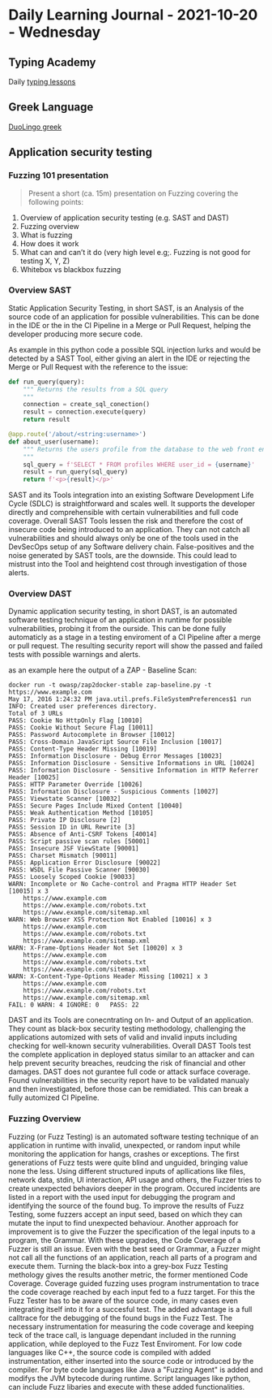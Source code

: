 # Daily Learning Journal - 2021-10-20 - Wednesday

## Typing Academy

Daily [typing lessons](https://www.typing.academy/typing-tutor/lessons)

## Greek Language

[DuoLingo greek](https://www.duolingo.com/learn)

## Application security testing

### Fuzzing 101 presentation

> Present a short (ca. 15m) presentation on Fuzzing covering the following points:

1. Overview of application security testing (e.g. SAST and DAST)
2. Fuzzing overview
3. What is fuzzing
4. How does it work
5. What can and can’t it do (very high level e.g;. Fuzzing is not good for
testing X, Y, Z)
6. Whitebox vs blackbox fuzzing

### Overview SAST

Static Application Security Testing, in short SAST, is an Analysis of the source code of an application for possible vulnerabilities.
This can be done in the IDE or the in the CI Pipeline in a Merge or Pull Request, helping the developer producing more secure code.

As example in this python code a possible SQL injection lurks and would be detected by a SAST Tool, either giving an alert in the IDE or rejecting the Merge or Pull Request with the reference to the issue:

```python
def run_query(query):
    """ Returns the results from a SQL query
    """
    connection = create_sql_conection()
    result = connection.execute(query)
    return result

@app.route('/about/<string:username>')
def about_user(username):
    """ Returns the users profile from the database to the web front end
    """
    sql_query = f'SELECT * FROM profiles WHERE user_id = {username}'
    result = run_query(sql_query)
    return f'<p>{result}</p>'
```

SAST and its Tools integration into an existing Software Development Life Cycle (SDLC) is straightforward and scales well. It supports the developer directly and comprehensible with certain vulnerabilities and full code coverage. Overall SAST Tools lessen the risk and therefore the cost of insecure code being introduced to an application.
They can not catch all vulnerabilities and should always only be one of the tools used in the DevSecOps setup of any Software delivery chain.
False-positives and the noise generated by SAST tools, are the downside. This could lead to mistrust into the Tool and heightend cost through investigation of those alerts.

### Overview DAST

Dynamic application security testing, in short DAST, is an automated software testing technique of an application in runtime for possible vulnerabilities, probing it from the ourside.
This can be done fully automaticly as a stage in a testing enviroment of a CI Pipeline after a merge or pull request. The resulting security report will show the passed and failed tests with possible warnings and alerts.

as an example here the output of a ZAP - Baseline Scan:

```log
docker run -t owasp/zap2docker-stable zap-baseline.py -t https://www.example.com
May 17, 2016 1:24:32 PM java.util.prefs.FileSystemPreferences$1 run
INFO: Created user preferences directory.
Total of 3 URLs
PASS: Cookie No HttpOnly Flag [10010]
PASS: Cookie Without Secure Flag [10011]
PASS: Password Autocomplete in Browser [10012]
PASS: Cross-Domain JavaScript Source File Inclusion [10017]
PASS: Content-Type Header Missing [10019]
PASS: Information Disclosure - Debug Error Messages [10023]
PASS: Information Disclosure - Sensitive Informations in URL [10024]
PASS: Information Disclosure - Sensitive Information in HTTP Referrer Header [10025]
PASS: HTTP Parameter Override [10026]
PASS: Information Disclosure - Suspicious Comments [10027]
PASS: Viewstate Scanner [10032]
PASS: Secure Pages Include Mixed Content [10040]
PASS: Weak Authentication Method [10105]
PASS: Private IP Disclosure [2]
PASS: Session ID in URL Rewrite [3]
PASS: Absence of Anti-CSRF Tokens [40014]
PASS: Script passive scan rules [50001]
PASS: Insecure JSF ViewState [90001]
PASS: Charset Mismatch [90011]
PASS: Application Error Disclosure [90022]
PASS: WSDL File Passive Scanner [90030]
PASS: Loosely Scoped Cookie [90033]
WARN: Incomplete or No Cache-control and Pragma HTTP Header Set [10015] x 3
	https://www.example.com
	https://www.example.com/robots.txt
	https://www.example.com/sitemap.xml
WARN: Web Browser XSS Protection Not Enabled [10016] x 3
	https://www.example.com
	https://www.example.com/robots.txt
	https://www.example.com/sitemap.xml
WARN: X-Frame-Options Header Not Set [10020] x 3
	https://www.example.com
	https://www.example.com/robots.txt
	https://www.example.com/sitemap.xml
WARN: X-Content-Type-Options Header Missing [10021] x 3
	https://www.example.com
	https://www.example.com/robots.txt
	https://www.example.com/sitemap.xml
FAIL: 0	WARN: 4	IGNORE: 0	PASS: 22
```

DAST and its Tools are conecntrating on In- and Output of an application. They count as black-box security testing methodology, challenging the applications automized with sets of valid and invalid inputs including checking for well-known security vulnerabilities. Overall DAST Tools test the complete application in deployed status similar to an attacker and can help prevent security breaches, reudcing the risk of financial and other damages.
DAST does not gurantee full code or attack surface coverage. Found vulnerabilities in the security report have to be validated manualy and then investigated, before those can be remidiated. This can break a fully automized CI Pipeline.

### Fuzzing Overview

Fuzzing (or Fuzz Testing) is an automated software testing technique of an application in runtime with invalid, unexpected, or random input while monitoring the application for hangs, crashes or exceptions.
The first generations of Fuzz tests were quite blind and unguided, bringing value none the less. Using different structured inputs of apllications like files, network data, stdin, UI interaction, API usage and others, the Fuzzer tries to create unexpected behaviors deeper in the program. Occured incidents are listed in a report with the used input for debugging the program and identifying the source of the found bug.
To improve the results of Fuzz Testing, some fuzzers accept an input seed, based on which they can mutate the input to find unexpected behaviour. Another approach for improvement is to give the Fuzzer the specification of the legal inputs to a program, the Grammar.
With these upgrades, the Code Coverage of a Fuzzer is still an issue. Even with the best seed or Grammar, a Fuzzer might not call all the functions of an application, reach all parts of a program and execute them.
Turning the black-box into a grey-box Fuzz Testing methology gives the results another metric, the former mentioned Code Coverage. Coverage guided fuzzing uses program instrumentation to trace the code coverage reached by each input fed to a fuzz target.
For this the Fuzz Tester has to be aware of the source code, in many cases even integrating itself into it for a succesful test. The added advantage is a full calltrace for the debugging of the found bugs in the Fuzz Test.
The necessary instrumentation for measuring the code coverage and keeping teck of the trace call, is language dependant included in the running application, while deployed to the Fuzz Test Enviroment.
For low code languages like C++, the source code is compiled with added instrumentation, either inserted into the source code or introduced by the compiler. For byte code languages like Java a "Fuzzing Agent" is added and modifys the JVM bytecode during runtime. Script languages like python, can include Fuzz libaries and execute with these added functionalities.
